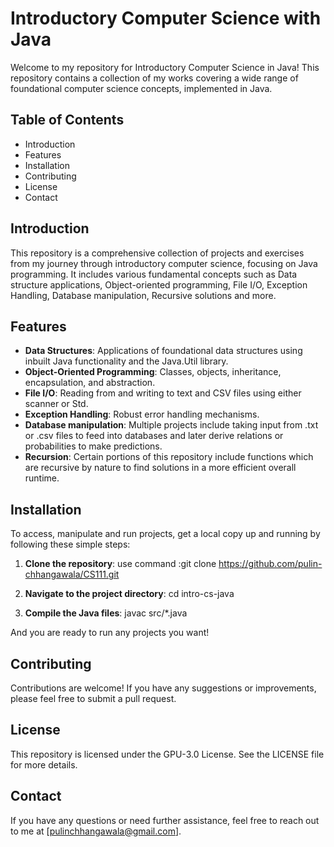 # Introductory Computer Science with Java

Welcome to my repository for Introductory Computer Science in Java! This repository contains a collection of my works covering a wide range of foundational computer science concepts, implemented in Java.

## Table of Contents
- Introduction
- Features
- Installation
- Contributing
- License
- Contact

## Introduction
This repository is a comprehensive collection of projects and exercises from my journey through introductory computer science, focusing on Java programming. It includes various fundamental concepts such as Data structure applications, Object-oriented programming, File I/O, Exception Handling, Database manipulation, Recursive solutions and more.

## Features
- **Data Structures**: Applications of foundational data structures using inbuilt Java functionality and the Java.Util library.
- **Object-Oriented Programming**: Classes, objects, inheritance, encapsulation, and abstraction.
- **File I/O**: Reading from and writing to text and CSV files using either scanner or Std.
- **Exception Handling**: Robust error handling mechanisms.
- **Database manipulation**: Multiple projects include taking input from .txt or .csv files to feed into databases and later derive relations or probabilities to make predictions.
- **Recursion**: Certain portions of this repository include functions which are recursive by nature to find solutions in a more efficient overall runtime.

## Installation
To access, manipulate and run projects, get a local copy up and running by following these simple steps:

1. **Clone the repository**:
  use command :git clone https://github.com/pulin-chhangawala/CS111.git

2. **Navigate to the project directory**:
  cd intro-cs-java

3. **Compile the Java files**:
  javac src/*.java

And you are ready to run any projects you want!

## Contributing
Contributions are welcome! If you have any suggestions or improvements, please feel free to submit a pull request.

## License
This repository is licensed under the GPU-3.0 License. See the LICENSE file for more details.

## Contact
If you have any questions or need further assistance, feel free to reach out to me at [pulinchhangawala@gmail.com].
